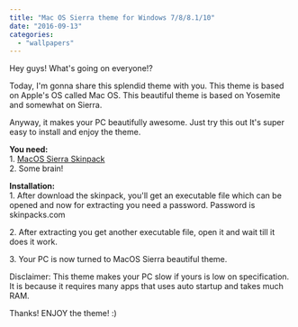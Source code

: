 ```yaml
---
title: "Mac OS Sierra theme for Windows 7/8/8.1/10"
date: "2016-09-13"
categories: 
  - "wallpapers"
---
```


Hey guys! What's going on everyone!?  
  
Today, I'm gonna share this splendid theme with you. This theme is based on Apple's OS called Mac OS. This beautiful theme is based on Yosemite and somewhat on Sierra.  
  
Anyway, it makes your PC beautifully awesome. Just try this out It's super easy to install and enjoy the theme.  
  
**You need:**  
1\. [MacOS Sierra Skinpack](https://skinpacks.com/download/windows-7/mac-os-x-skin-pack/)  
2\. Some brain!  
  
**Installation:**  
1\. After download the skinpack, you'll get an executable file which can be opened and now for extracting you need a password. Password is skinpacks.com  
  
2\. After extracting you get another executable file, open it and wait till it does it work.  
  
3\. Your PC is now turned to MacOS Sierra beautiful theme.  
  
  
Disclaimer: This theme makes your PC slow if yours is low on specification. It is because it requires many apps that uses auto startup and takes much RAM.  
  
Thanks! ENJOY the theme! :)
